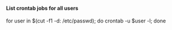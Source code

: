#### List crontab jobs for all users
for user in $(cut -f1 -d: /etc/passwd); do crontab -u $user -l; done
